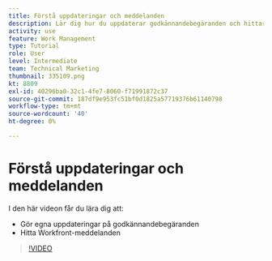 ```yaml
---
title: Förstå uppdateringar och meddelanden
description: Lär dig hur du uppdaterar godkännandebegäranden och hittar meddelanden i Workfront.
activity: use
feature: Work Management
type: Tutorial
role: User
level: Intermediate
team: Technical Marketing
thumbnail: 335109.png
kt: 8809
exl-id: 40296ba0-32c1-4fe7-8060-f71991872c37
source-git-commit: 187df9e953fc51bf0d1825a57719376b61140798
workflow-type: tm+mt
source-wordcount: '40'
ht-degree: 0%

---
```


# Förstå uppdateringar och meddelanden

I den här videon får du lära dig att:

* Gör egna uppdateringar på godkännandebegäranden
* Hitta Workfront-meddelanden

>[!VIDEO](https://video.tv.adobe.com/v/335109/?quality=12)

<!---
learn more URLS
Tag others on updates
Update work
--->
